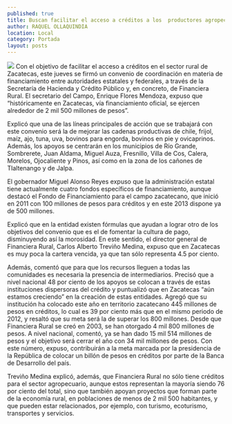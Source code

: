 ```yaml
---
published: true
title: Buscan facilitar el acceso a créditos a los  productores agropecuarios de la entidad
author: RAQUEL OLLAQUINDIA
location: Local
category: Portada
layout: posts
---
```


![](http://i.imgur.com/rjdB7KYm.jpg)
Con el objetivo de facilitar el acceso a créditos en el sector rural de Zacatecas, este jueves se firmó un convenio de coordinación en materia de financiamiento entre autoridades estatales y federales, a través de la Secretaría de Hacienda y Crédito Público y, en concreto, de Financiera Rural.
El secretario del Campo, Enrique Flores Mendoza, expuso que “históricamente en Zacatecas, vía financiamiento oficial, se ejercen alrededor de 2 mil 500 millones de pesos”. 

Explicó que una de las líneas principales de acción que se trabajará con este convenio será la de mejorar las cadenas productivas de chile, frijol, maíz, ajo, tuna, uva, bovinos para engorda, bovinos en pie y ovicaprinos.
Además, los apoyos se centrarán en los municipios de Río Grande, Sombrerete, Juan Aldama, Miguel Auza, Fresnillo, Villa de Cos, Calera, Morelos, Ojocaliente y Pinos, así como en la zona de los cañones de Tlaltenango y de Jalpa.

El gobernador Miguel Alonso Reyes expuso que la administración estatal tiene actualmente cuatro fondos específicos de financiamiento, aunque destacó el Fondo de Financiamiento para el campo zacatecano, que inició en 2011 con 100 millones de pesos para créditos y en este 2013 dispone ya de 500 millones.

Explicó que en la entidad existen fórmulas que ayudan a lograr otro de los objetivos del convenio que es el de fomentar la cultura de pago, disminuyendo así la morosidad. 
En este sentido, el director general de Financiera Rural, Carlos Alberto Treviño Medina, expuso que en Zacatecas es muy poca la cartera vencida, ya que tan sólo representa 4.5 por ciento.

Además, comentó que para que los recursos lleguen a todas las comunidades es necesaria la presencia de intermediarios. Precisó que a nivel nacional 48 por ciento de los apoyos se colocan a través de estas instituciones dispersoras del crédito y puntualizó que en Zacatecas “aún estamos creciendo” en la creación de estas entidades.
Agregó que su institución ha colocado este año en territorio zacatecano 445 millones de pesos en créditos, lo cual es 39 por ciento más que en el mismo periodo de 2012, y resaltó que su meta será la de superar los 800 millones. Desde que Financiera Rural se creó en 2003, se han otorgado 4 mil 800 millones de pesos.
A nivel nacional, comentó, ya se han dado 15 mil 514 millones de pesos y el objetivo será cerrar el año con 34 mil millones de pesos. Con este número, expuso, contribuirán a la meta marcada por la presidencia de la República de colocar un billón de pesos en créditos por parte de la Banca de Desarrollo del país.

Treviño Medina explicó, además, que Financiera Rural no sólo tiene créditos para el sector agropecuario, aunque estos representan la mayoría siendo 76 por ciento del total, sino que también apoyan proyectos que forman parte de la economía rural, en poblaciones de menos de 2 mil 500 habitantes, y que pueden estar relacionados, por ejemplo, con turismo, ecoturismo, transportes y servicios.

